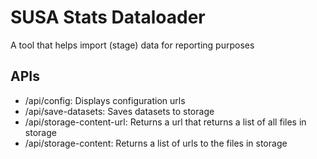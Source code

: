 # SUSA Stats Dataloader
A tool that helps import (stage) data for reporting purposes

## APIs
- /api/config: Displays configuration urls
- /api/save-datasets: Saves datasets to storage
- /api/storage-content-url: Returns a url that returns a list of all files in storage
- /api/storage-content: Returns a list of urls to the files in storage
